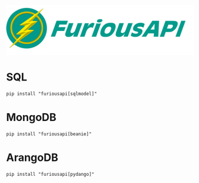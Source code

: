 
![logo-horizontal.png](assets%2Flogo-horizontal.png)

# SQL
```shell
pip install "furiousapi[sqlmodel]"
```
# MongoDB
```shell
pip install "furiousapi[beanie]"
```

# ArangoDB
```shell
pip install "furiousapi[pydango]"
```